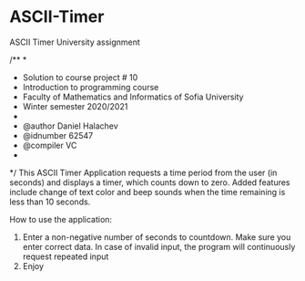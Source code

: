 # ASCII-Timer
ASCII Timer University assignment

/**
*  
* Solution to course project # 10
* Introduction to programming course
* Faculty of Mathematics and Informatics of Sofia University
* Winter semester 2020/2021
*
* @author Daniel Halachev
* @idnumber 62547
* @compiler VC
*
*/
This ASCII Timer Application requests a time period from the user (in seconds) and displays a timer, which counts down to zero. 
Added features include change of text color and beep sounds when the time remaining is less than 10 seconds.

How to use the application:
  1. Enter a non-negative number of seconds to countdown. Make sure you enter correct data. In case of invalid input, the program will continuously request repeated input
  2. Enjoy 
  
